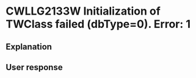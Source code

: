 # CWLLG2133W Initialization of TWClass failed (dbType=0).  Error: 1

## Explanation

## User response